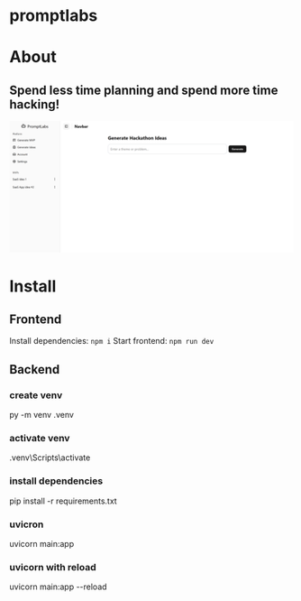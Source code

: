 # promptlabs

# About
## Spend less time planning and spend more time hacking!
![generate idea page](sc1.png)

# Install
## Frontend
Install dependencies: `npm i`
Start frontend: `npm run dev`

## Backend
### create venv
py -m venv .venv
### activate venv
.venv\Scripts\activate

### install dependencies
pip install -r requirements.txt

### uvicron
uvicorn main:app
### uvicorn with reload
uvicorn main:app --reload